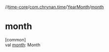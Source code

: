 //[time-core](../../../index.md)/[com.chrynan.time](../index.md)/[YearMonth](index.md)/[month](month.md)

# month

[common]\
val [month](month.md): Month

